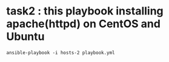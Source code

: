 # task2 : this playbook installing apache(httpd) on CentOS and Ubuntu
``` 
ansible-playbook -i hosts-2 playbook.yml
```
